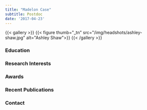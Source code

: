 ```yaml
---
title: "Madelon Case"
subtitle: Postdoc 
date: '2017-04-23'
---
```



{{< gallery >}}
  {{< figure thumb="_tn" src="/img/headshots/ashley-shaw.jpg" alt="Ashley Shaw">}}
{{< /gallery >}} 

<!--more-->
### Education


### Research Interests


### Awards


### Recent Publications

### Contact

